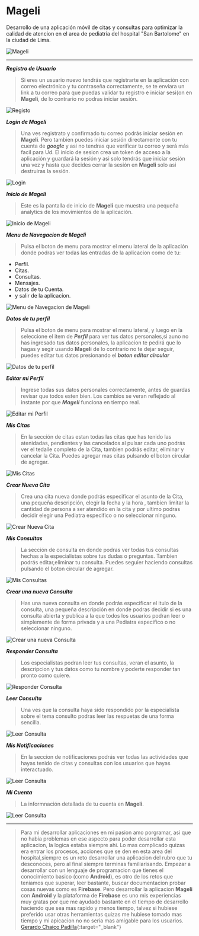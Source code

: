# Mageli
Desarrollo de una aplicación móvil de citas y consultas para optimizar la calidad de atencion en el area de pediatria del hospital "San Bartolome" en la ciudad de Lima.

![](https://raw.githubusercontent.com/avansys-android-developers/proyecto/master/app/propotipos/mageli.png "Mageli")
___
***Registro de Usuario***
> Si eres un usuario nuevo tendrás que registrarte en la aplicación con correo electrónico y tu contraseña correctamente, se te enviara un link a tu correo para que puedas validar tu registro e iniciar sesi{on en **Mageli**, de lo contrario no podras iniciar sesión.

![](https://raw.githubusercontent.com/avansys-android-developers/proyecto/master/app/propotipos/registro.png "Registo")

***Login de Mageli***
> Una ves registrato y confirmado tu correo podrás iniciar sesión en **Mageli**. Pero tambien puedes iniciar sesión directamente con tu cuenta de ***google*** y asi no tendras que verificar tu correo y será más facil para Ud.
> El inicio de sesion crea un token de acceso a la aplicación y guardará la sesión y asi solo tendrás que iniciar sesión una vez y hasta que decides cerrar la sesión en **Mageli** solo asi destruiras la sesión.

![](https://raw.githubusercontent.com/avansys-android-developers/proyecto/master/app/propotipos/login.png "Login")

***Inicio de Mageli***
> Este es la pantalla de inicio de **Mageli** que muestra una pequeña analytics de los movimientos de la aplicación.

![](https://raw.githubusercontent.com/avansys-android-developers/proyecto/master/app/propotipos/inicio.png "Inicio de Mageli")

***Menu de Navegacion de Mageli***
> Pulsa el boton de menu para mostrar el menu lateral de la aplicación donde podras ver todas las entradas de la aplicacion como de tu:
-   Perfil.
-   Citas.
-   Consultas.
-   Mensajes.
-   Datos de tu Cuenta.
-   y salir de la aplicacion.

![](https://raw.githubusercontent.com/avansys-android-developers/proyecto/master/app/propotipos/menu.png "Menu de Navegacion de Mageli")

***Datos de tu perfil***
> Pulsa el boton de menu para mostrar el menu lateral, y luego en la seleccione el item de ***Perfil*** para ver tus datos personales,si auno no has ingresado tus datos personales, la aplicacion te pedirá que lo hagas y segir usando **Mageli** de lo contrario no te dejar seguir, puedes editar tus datos presionando el ***boton editar circular***

![](https://raw.githubusercontent.com/avansys-android-developers/proyecto/master/app/propotipos/perfil.png "Datos de tu perfil")

***Editar mi Perfil***
> Ingrese todas sus datos personales correctamente, antes de guardas revisar que todos esten bien. Los cambios se veran reflejado al instante por que ***Mageli*** funciona en tiempo real.

![](https://raw.githubusercontent.com/avansys-android-developers/proyecto/master/app/propotipos/editarperfil.png "Editar mi Perfil")

***Mis Citas***
> En la sección de citas estan todas las citas que has tenido las atenidadas, pendientes y las cancelados al pulsar cada uno podrás ver el tedalle completo de la Cita, tambien podrás editar, eliminar y cancelar la Cita. Puedes agregar mas citas pulsando el boton circular de agregar.

![](https://raw.githubusercontent.com/avansys-android-developers/proyecto/master/app/propotipos/miscitas.png  "Mis Citas")

***Crear Nueva Cita***
> Crea una cita nueva donde podrás especificar el asunto de la Cita, una pequeña descripción, elegir la fecha y la hora , tambien limitar la cantidad de persona a ser atendido en la cita y por ultimo podras decidir elegir una Pediatra especifico o no seleccionar ninguno.

![](https://raw.githubusercontent.com/avansys-android-developers/proyecto/master/app/propotipos/nuevacita.jpg  "Crear Nueva Cita")

***Mis Consultas***
> La sección de consulta en donde podras ver todas tus consultas hechas a la especialistas sobre tus dudas o preguntas. Tambien podrás editar,eliminar tu consulta. Puedes seguier haciendo consultas pulsando el boton circular de agregar.

![](https://raw.githubusercontent.com/avansys-android-developers/proyecto/master/app/propotipos/misconsultas.png  "Mis Consultas")

***Crear una nueva Consulta***
> Has una nueva consulta en donde podrás especificar el itulo de la consulta, una pequeña descripción en donde podras decidir si es una consulta abierta y publica a la que todos los usuarios podran leer o simplemente de forma privada y a una Pediatra especifico o no seleccionar ninguno.

![](https://raw.githubusercontent.com/avansys-android-developers/proyecto/master/app/propotipos/nuevaconsulta.jpg  "Crear una nueva Consulta")

***Responder Consulta***
> Los especialistas podran leer tus consultas, veran el asunto, la descripcion y tus datos como tu nombre y poderte responder tan pronto como quiere.

![](https://raw.githubusercontent.com/avansys-android-developers/proyecto/master/app/propotipos/respuestaconsulta.png "Responder Consulta")

***Leer Consulta***
> Una ves que la consulta haya sido respondido por la especialista sobre el tema consulto podras leer las respuetas de una forma sencilla.

![](https://raw.githubusercontent.com/avansys-android-developers/proyecto/master/app/propotipos/leerrespuesta.png "Leer Consulta")

***Mis Notificaciones***
> En la seccion de notificaciones podrás ver todas las actividades que hayas tenido de citas y consultas con los usuarios que hayas interactuado.

![](https://raw.githubusercontent.com/avansys-android-developers/proyecto/master/app/propotipos/notificaciones.png "Leer Consulta")

***Mi Cuenta***
> La informnación detallada de tu cuenta en **Mageli**.

![](https://raw.githubusercontent.com/avansys-android-developers/proyecto/master/app/propotipos/cuenta.png "Leer Consulta")

---
>	Para mi desarrollar aplicaciones en mi pasion amo porgramar, asi que no habia problemas en ese aspecto para poder desarrollar esta aplicacion, la logica estaba siempre ahi. Lo mas complicado quizas era entrar los procesos, acciones que se den en esta area del hospital,siempre es un reto desarrollar una aplicacion del rubro que tu desconoces, pero al final siempre terminas familiarisando. Empezar a desarrollar con un lenguaje de programacion que tienes el conocimiento basico (como **Android**), es otro de los retos que teniamos que superar, leer bastante, buscar documentacion probar cosas nuevas como es **Firebase**. Pero desarrollar la aplicacion  **Mageli** con  **Android** y la plataforma de **Firebase** es uno mis experiencias muy gratas por que me ayudado bastante en el tiempo de desarrollo haciendo que sea mas rapido y menos tiempo, talvez si hubiese preferido usar otras herramientas quizas me hubiese tomado mas tiempo y mi apicacion no no seria mas amigable para los usuarios. [Gerardo Chaico Padilla](https://chaicopadillag.com){:target="_blank"}